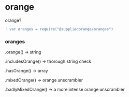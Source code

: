 # orange

orange?
```diff
! var oranges = require("@suppliedorange/oranges")
```
### oranges ###

.orange() -> string

.includesOrange() -> thorough string check

.hasOrange() -> array

.mixedOrange() -> orange unscrambler

.badlyMixedOrange() -> a more intense orange unscrambler
